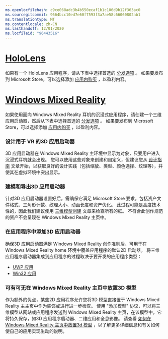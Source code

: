 ```yaml
---
ms.openlocfilehash: c9ce068adc3b4b550ecaf1b1c106d9b12f363ac0
ms.sourcegitcommit: 9664bcc10ed7e60f7593f3a7ae58c66060802ab1
ms.translationtype: MT
ms.contentlocale: zh-CN
ms.lasthandoff: 12/01/2020
ms.locfileid: "96443516"
---
```

# <a name="hololens"></a>[HoloLens](#tab/hololens)

如果有一个 HoloLens 应用程序，请从下表中选择首选的 [分发选项](../distribute-overview.md#distribution-options) 。 如果要发布到 Microsoft Store，可以选择添加 [应用内购买](../in-app-purchases.md) ，以盈利内容。

# <a name="windows-mixed-reality"></a>[Windows Mixed Reality](#tab/wmr)

如果使用面向 Windows Mixed Reality 耳机的沉浸式应用程序，请创建一个三维应用启动器，然后从下表中选择首选的 [分发选项](../distribute-overview.md#distribution-options) 。 如果要发布到 Microsoft Store，可以选择添加 [应用内购买](../in-app-purchases.md) ，以盈利内容。

### <a name="designing-3d-app-launchers-for-vr"></a>设计用于 VR 的3D 应用启动器 

3D 应用启动器在 Windows Mixed Reality 主环境中显示为对象，只要用户进入沉浸式耳机就会出现。 您可以使用这些对象来创建和自定义，但建议您从 [设计指南](../3d-app-launcher-design-guidance.md) 文章开始，以获取良好的设计实践（包括缩放、类型、颜色选择、纹理等），并使其在虚拟环境中突出显示。

### <a name="modeling-and-exporting-3d-app-launchers"></a>建模和导出3D 应用启动器

针对3D 应用启动器设置好后，需确保它满足 Microsoft Store 要求，包括资产文件格式、三角形计数、纹理大小、动画长度和资产优化。 此过程可能是高度技术性的，因此我们建议使用 [三维模型创建](../creating-3d-models-for-use-in-the-windows-mixed-reality-home.md) 文章来检查所有的框。 不符合此创作规范的资产不会呈现在 Windows Mixed Reality 主页中。

### <a name="adding-3d-app-launchers-in-your-apps"></a>在应用程序中添加3D 应用启动器

确保3D 应用启动器满足 Windows Mixed Reality 创作准则后，可用于在 Windows Mixed Reality home 环境中覆盖应用程序的默认2D 启动器。 将三维应用程序启动器集成到应用程序的过程取决于要开发的应用程序类型：

* [UWP 应用](../implementing-3d-app-launchers.md)
* [Win32 应用](../implementing-3d-app-launchers-win32.md)

### <a name="optional-placing-3d-models-in-the-windows-mixed-reality-home"></a>可有可无在 Windows Mixed Reality 主页中放置3D 模型

作为额外的优点，某些2D 应用程序允许您将3D 模型直接置于 Windows Mixed Reality 主主页中作为装饰或进行进一步检查。 使用 "添加模型" 协议，可以将三维模型从网站或应用程序发送到 Windows Mixed Reality 主页，在该模型中，它将持久保存，如3D 应用程序启动器、二维应用和全息影像。 请查看 [如何在 Windows Mixed Reality 主页中放置3d 模型](../enable-placement-of-3d-models-in-the-home.md) ，以了解更多详细信息和有关如何使自己的应用实现生动的说明。